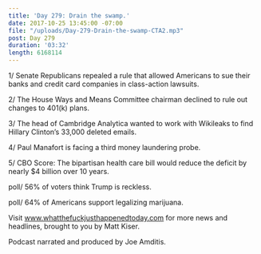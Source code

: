 ```yaml
---
title: 'Day 279: Drain the swamp.'
date: 2017-10-25 13:45:00 -07:00
file: "/uploads/Day-279-Drain-the-swamp-CTA2.mp3"
post: Day 279
duration: '03:32'
length: 6168114
---
```


1/ Senate Republicans repealed a rule that allowed Americans to sue their banks and credit card companies in class-action lawsuits.

2/ The House Ways and Means Committee chairman declined to rule out changes to 401(k) plans.

3/ The head of Cambridge Analytica wanted to work with Wikileaks to find Hillary Clinton’s 33,000 deleted emails.

4/ Paul Manafort is facing a third money laundering probe.

5/ CBO Score: The bipartisan health care bill would reduce the deficit by nearly $4 billion over 10 years.

poll/ 56% of voters think Trump is reckless.

poll/ 64% of Americans support legalizing marijuana.

Visit www.whatthefuckjusthappenedtoday.com for more news and headlines, brought to you by Matt Kiser. 

Podcast narrated and produced by Joe Amditis.